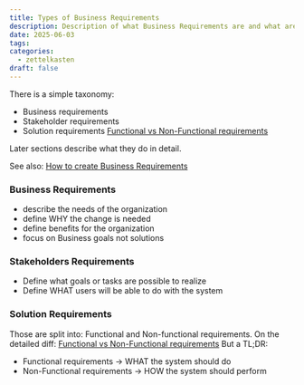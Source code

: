 ```yaml
---
title: Types of Business Requirements
description: Description of what Business Requirements are and what are the types of them
date: 2025-06-03
tags: 
categories:
  - zettelkasten
draft: false
---
```


There is a simple taxonomy:

- Business requirements
- Stakeholder requirements
- Solution requirements [Functional vs Non-Functional requirements](Functional%20vs%20Non-Functional%20requirements.md)

Later sections describe what they do in detail.

See also: [How to create Business Requirements](How%20to%20create%20Business%20Requirements.md)

### Business Requirements

- describe the needs of the organization
- define WHY the change is needed
- define benefits for the organization
- focus on Business goals not solutions

### Stakeholders Requirements

- Define what goals or tasks are possible to realize
- Define WHAT users will be able to do with the system

### Solution Requirements

Those are split into: Functional and Non-functional requirements.
On the detailed diff: [Functional vs Non-Functional requirements](Functional%20vs%20Non-Functional%20requirements.md)
But a TL;DR:

- Functional requirements -> WHAT the system should do
- Non-Functional requirements -> HOW the system should perform